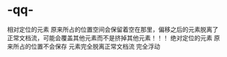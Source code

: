 # -qq-
相对定位的元素 原来所占的位置空间会保留着空在那里，偏移之后的元素脱离了正常文档流，可能会覆盖其他元素而不是挤掉其他元素！！！
绝对定位的元素 原来所占的位置不会保存 元素完全脱离正常文档流 完全浮动